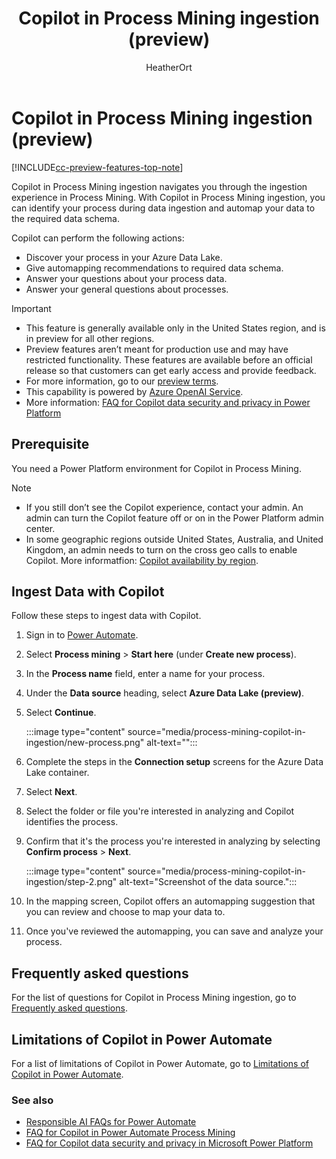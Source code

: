 ﻿---
title: Copilot in Process Mining ingestion (preview)
description: Learn how to identify your process during data ingestion and auto map your data to the required data schema.
ms.date: 12/18/2023
ms.topic: conceptual
author: HeatherOrt
contributors:
  - janPidych
  - HeatherOrt
  - v-aangie 
ms.custom: bap-template
ms.author: janpidych
ms.reviewer: angieandrews
---

# Copilot in Process Mining ingestion (preview)

[!INCLUDE[cc-preview-features-top-note](./includes/cc-preview-features-top-note.md)]

Copilot in Process Mining ingestion navigates you through the ingestion experience in Process Mining. With Copilot in Process Mining ingestion, you can identify your process during data ingestion and automap your data to the required data schema.

Copilot can perform the following actions:

- Discover your process in your Azure Data Lake.
- Give automapping recommendations to required data schema.
- Answer your questions about your process data.
- Answer your general questions about processes.


> [!IMPORTANT]
>- This feature is generally available only in the United States region, and is in preview for all other regions.
>- Preview features aren’t meant for production use and may have restricted functionality. These features are available before an official release so that customers can get early access and provide feedback.
>- For more information, go to our [preview terms](https://powerplatform.microsoft.com/legaldocs/supp-powerplatform-preview/).
>- This capability is powered by [Azure OpenAI Service](/azure/cognitive-services/openai/overview).
>- More information: [FAQ for Copilot data security and privacy in Power Platform](/power-platform/faqs-copilot-data-security-privacy)

## Prerequisite

You need a Power Platform environment for Copilot in Process Mining.

> [!NOTE]
> - If you still don’t see the Copilot experience, contact your admin. An admin can turn the Copilot feature off or on in the Power Platform admin center.
> - In some geographic regions outside United States, Australia, and United Kingdom, an admin needs to turn on the cross geo calls to enable Copilot. More informatfion: [Copilot availability by region](get-started-with-copilot.md#availability-by-region).

## Ingest Data with Copilot

Follow these steps to ingest data with Copilot.

1. Sign in to [Power Automate](https://powerautomate.com).
1. Select **Process mining** > **Start here** (under **Create new process**).
1. In the **Process name** field, enter a name for your process.
1. Under the **Data source** heading, select **Azure Data Lake (preview)**.
1. Select **Continue**.

    :::image type="content" source="media/process-mining-copilot-in-ingestion/new-process.png" alt-text="<alt text>":::

1. Complete the steps in the **Connection setup** screens for the Azure Data Lake container.
1. Select **Next**.

1. Select the folder or file you're interested in analyzing and Copilot identifies the process.
1. Confirm that it's the process you're interested in analyzing by selecting **Confirm process** > **Next**.

    :::image type="content" source="media/process-mining-copilot-in-ingestion/step-2.png" alt-text="Screenshot of the data source.":::

1. In the mapping screen, Copilot offers an automapping suggestion that you can review and choose to map your data to.

1. Once you've reviewed the automapping, you can save and analyze your process.

## Frequently asked questions

For the list of questions for Copilot in Process Mining ingestion, go to [Frequently asked questions](process-mining-copilot-in-process-analytics.md#frequently-asked-questions).

## Limitations of Copilot in Power Automate

For a list of limitations of Copilot in Power Automate, go to [Limitations of Copilot in Power Automate](process-mining-copilot-in-process-analytics.md#limitations-of-copilot-in-power-automate).

### See also

- [Responsible AI FAQs for Power Automate](responsible-ai-overview.md)
- [FAQ for Copilot in Power Automate Process Mining](faqs-copilot-in-process-mining.md)
- [FAQ for Copilot data security and privacy in Microsoft Power Platform](/power-platform/faqs-copilot-data-security-privacy)

